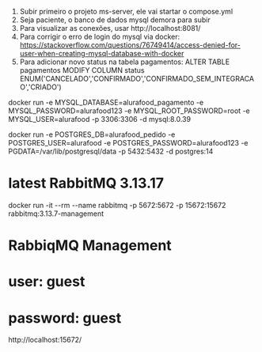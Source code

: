 1) Subir primeiro o projeto ms-server, ele vai startar o compose.yml
2) Seja paciente, o banco de dados mysql demora para subir
3) Para visualizar as conexões, usar http://localhost:8081/
4) Para corrigir o erro de login do mysql via docker: https://stackoverflow.com/questions/76749414/access-denied-for-user-when-creating-mysql-database-with-docker
5) Para adicionar novo status na tabela pagamentos: ALTER TABLE pagamentos  MODIFY COLUMN status ENUM('CANCELADO','CONFIRMADO','CONFIRMADO_SEM_INTEGRACAO','CRIADO')

docker run -e MYSQL_DATABASE=alurafood_pagamento -e MYSQL_PASSWORD=alurafood123 -e MYSQL_ROOT_PASSWORD=root -e MYSQL_USER=alurafood -p 3306:3306 -d mysql:8.0.39

docker run -e POSTGRES_DB=alurafood_pedido -e POSTGRES_USER=alurafood -e POSTGRES_PASSWORD=alurafood123 -e PGDATA=/var/lib/postgresql/data -p 5432:5432 -d postgres:14

# latest RabbitMQ 3.13.17
docker run -it --rm --name rabbitmq -p 5672:5672 -p 15672:15672 rabbitmq:3.13.7-management

# RabbiqMQ Management
# user: guest
# password: guest
http://localhost:15672/